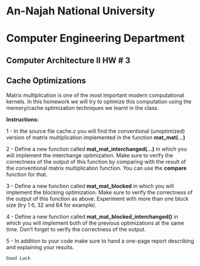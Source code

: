 # An-Najah	National	University

# Computer	Engineering	Department

## Computer	Architecture II HW	# 3	

## Cache	Optimizations

Matrix multiplication is one of the most important modern computational kernels. In this homework we
will try to optimize this computation using the memory/cache optimization techniques we learnt in the
class.

**Instructions:**

1 - In the source file cache.c you will find the conventional (unoptimized) version of matrix
multiplication implemented in the function **mat_mat(...)**

2 - Define a new function called **mat_mat_interchanged(...)** in which you will implement the
interchange optimization. Make sure to verify the correctness of the output of this function by
comparing with the result of the conventional matrix multiplication function. You can use the **compare**
function for that.

3 - Define a new function called **mat_mat_blocked** in which you will implement the blocking
optimization. Make sure to verify the correctness of the output of this function as above. Experiment
with more than one block size (try 1 6, 32 and 64 for example).

4 - Define a new function called **mat_mat_blocked_interchanged()** in which you will implement both
of the previous optimizations at the same time. Don’t forget to verify the correctness of the output.

5 - In addition to your code make sure to hand a one-page report describing and explaining your results.

```
Good Luck
```


